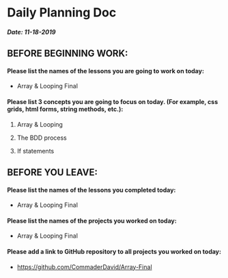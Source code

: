 # Daily Planning Doc

##### Date: 11-18-2019

## BEFORE BEGINNING WORK:


#### Please list the names of the lessons you are going to work on today:

* Array & Looping Final


#### Please list 3 concepts you are going to focus on today. (For example, css grids, html forms, string methods, etc.):

1. Array & Looping

2. The BDD process

3. If statements



## BEFORE YOU LEAVE:


#### Please list the names of the lessons you completed today:

* Array & Looping Final

#### Please list the names of the projects you worked on today:

* Array & Looping Final

#### Please add a link to GitHub repository to all projects you worked on today:

* https://github.com/CommaderDavid/Array-Final
